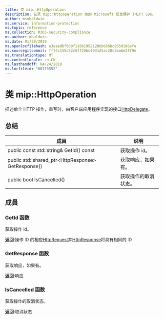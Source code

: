 ```yaml
---
title: 类 mip::HttpOperation
description: 记录 mip::httpoperation 类的 Microsoft 信息保护 (MIP) SDK。
author: msmbaldwin
ms.service: information-protection
ms.topic: reference
ms.collection: M365-security-compliance
ms.author: mbaldwin
ms.date: 01/28/2019
ms.openlocfilehash: e3eaedbf508f116b19521286b686bc955d108efe
ms.sourcegitcommit: fff4c155c52c9ff20bc4931d5ac20c3ea6e2ff9e
ms.translationtype: MT
ms.contentlocale: zh-CN
ms.lasthandoff: 04/24/2019
ms.locfileid: "60173552"
---
```

# <a name="class-miphttpoperation"></a>类 mip::HttpOperation 
描述单个 HTTP 操作，重写时，由客户端应用程序实现的接口[HttpDelegate](class_mip_httpdelegate.md)。
  
## <a name="summary"></a>总结
 成員                        | 说明                                
--------------------------------|---------------------------------------------
public const std::string& GetId() const  |  获取操作 id。
public std::shared_ptr\<HttpResponse\> GetResponse()  |  获取响应，如果有。
public bool IsCancelled()  |  获取操作的取消状态。
  
## <a name="members"></a>成員
  
### <a name="getid-function"></a>GetId 函数
获取操作 id。

  
**返回**:操作 ID 的相应[HttpRequest](class_mip_httprequest.md)并[HttpResponse](class_mip_httpresponse.md)将具有相同的 ID
  
### <a name="getresponse-function"></a>GetResponse 函数
获取响应，如果有。

  
**返回**:响应
  
### <a name="iscancelled-function"></a>IsCancelled 函数
获取操作的取消状态。

  
**返回**:取消状态